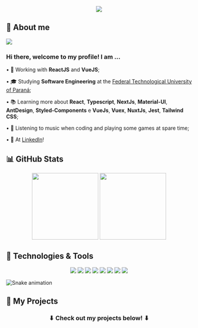  <div align="center" style="margin: 0px 0px 16px 0px">
  <img src="https://user-images.githubusercontent.com/41626780/146664921-a4c67288-113e-4679-a1d9-1e4eacef04bf.gif"/>  

</div>
<h2>👀 About me </h2> 
<div>
  <img src="https://user-images.githubusercontent.com/41626780/146665637-973b0bb1-9415-453e-899b-2d8278517703.gif"/>
  <h3>Hi there, welcome to my profile! I am ... </h3>



  <p> • 🔭 Working with <strong>ReactJS</strong> and <strong>VueJS</strong>;</p>

  <p> • 🎓 Studying <strong>Software Engineering</strong> at the <a href="http://portal.utfpr.edu.br/english">Federal Technological University of Paraná</a>;</p>

  <p> • 📚 Learning more about <strong>React</strong>, <strong>Typescript</strong>, <strong>NextJs</strong>, <strong>Material-UI</strong>, <strong>AntDesign</strong>, <strong>Styled-Components</strong> e <strong>VueJs</strong>, <strong>Vuex</strong>, <strong>NuxtJs</strong>, <strong>Jest</strong>, <strong>Tailwind CSS</strong>;</p>

  <p> • 👾 Listening to music when coding and playing some games at spare time;</p>

  <p> • 👥 At <a href="https://www.linkedin.com/in/gabriel-oliveira-33891115a/" target="blank">LinkedIn</a>!</p>
</div>

<h2>📊 GitHub Stats</h2>
<div align="center">
  <img height="180em" src="https://github-readme-stats.vercel.app/api?username=sneezi&show_icons=true&theme=radical"/>
    <img height="180em" src="https://github-readme-stats.vercel.app/api/top-langs/?username=sneezi&layout=compact&langs_count=7&theme=radical"/>

</div>
<div> 
 <h2>🔧 Technologies & Tools</h2>

<p align="center">
  <img src="https://img.shields.io/badge/OS-Windows/Linux-informational?&logo=windows&logo=linux&labelColor=0e0e0e&logoColor=f5f7fb&color=f5f7fb&style=for-the-badge"/>
  <img src="https://img.shields.io/badge/Editor-VS_Code-informational?&logo=visual-studio-code&labelColor=0e0e0e&logoColor=f5f7fb&color=f5f7fb&style=for-the-badge"/>
  <img src="https://img.shields.io/badge/Code-JavaScript-informational?&logo=javascript&labelColor=0e0e0e&logoColor=f5f7fb&color=f5f7fb&style=for-the-badge"/>
  <img src="https://img.shields.io/badge/Code-TypeScript-informational?&logo=typescript&labelColor=0e0e0e&logoColor=f5f7fb&color=f5f7fb&style=for-the-badge"/>
  <img src="https://img.shields.io/badge/Code-React/React_Native-informational?&logo=react&labelColor=da1e5b&logoColor=f5f7fb&color=f5f7fb&style=for-the-badge"/>
  <img src="https://img.shields.io/badge/Code-Python-informational?&logo=python&labelColor=da1e5b&logoColor=f5f7fb&color=f5f7fb&style=for-the-badge"/>
  <img src="https://img.shields.io/badge/DB-Postgresql-informational?&logo=postgresql&labelColor=da1e5b&logoColor=f5f7fb&color=f5f7fb&style=for-the-badge"/>
  <img src="https://img.shields.io/badge/DB-MongoDB-informational?&logo=mongodb&labelColor=da1e5b&logoColor=f5f7fb&color=f5f7fb&style=for-the-badge"/>
</p>
  


 
   ![Snake animation](https://github.com/sneezi/sneezi/blob/output/github-contribution-grid-snake.svg)
 
</div>
<h2>🧪 My Projects</h2>
<h3 align="center">⬇ Check out my projects below! ⬇</h3>
